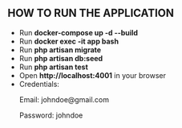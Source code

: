 <h2>HOW TO RUN THE APPLICATION</h2>
<ul>
	<li>
		Run <b>docker-compose up -d --build</b>
	</li>
	<li>
		Run <b>docker exec -it app bash</b>
	</li>
	<li>
		Run <b>php artisan migrate</b>
	</li>
	<li>
		Run <b>php artisan db:seed</b>
	</li>
	<li>
		Run <b>php artisan test</b>
	</li>
	<li>
		Open <b>http://localhost:4001</b> in your browser
	</li>
	<li>
		Credentials:
		<p>Email: johndoe@gmail.com</p>
		<p>Password: johndoe</p>
	</li>
</ul>
